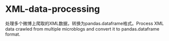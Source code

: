 # XML-data-processing
处理多个微博上爬取的XML数据，转换为pandas.dataframe格式。Process XML data crawled from multiple microblogs and convert it to pandas.dataframe format.
